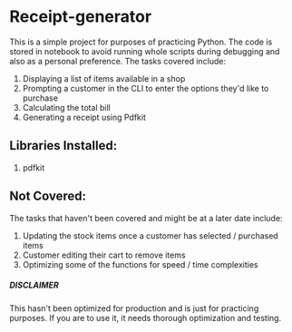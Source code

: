# Receipt-generator

This is a simple project for purposes of practicing Python. The code is stored in notebook to avoid running whole scripts during debugging and also as a personal preference. The tasks covered include:

1. Displaying a list of items available in a shop
2. Prompting a customer in the CLI to enter the options they'd like to purchase
3. Calculating the total bill
4. Generating a receipt using Pdfkit

## Libraries Installed:

1. pdfkit

## Not Covered:

The tasks that haven't been covered and might be at a later date include:

1. Updating the stock items once a customer has selected / purchased items
2. Customer editing their cart to remove items
3. Optimizing some of the functions for speed / time complexities

##### DISCLAIMER

This hasn't been optimized for production and is just for practicing purposes. If you are to use it, it needs thorough optimization and testing.
